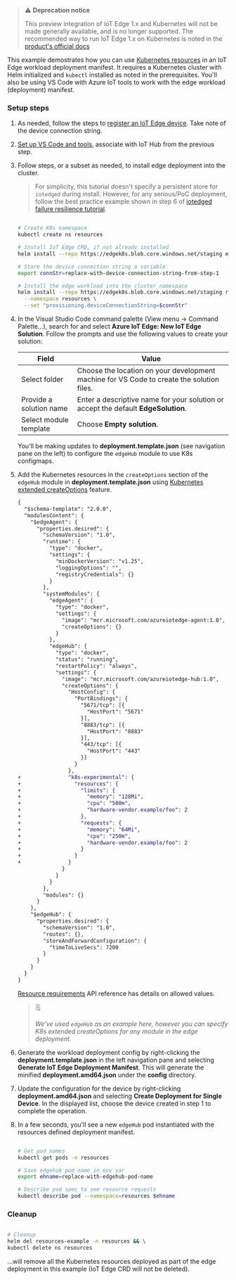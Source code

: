> ⚠️ **Deprecation notice**
>
> This preview integration of IoT Edge 1.x and Kubernetes will not be made generally available, and is no longer supported. The recommended way to run IoT Edge 1.x on Kubernetes is noted in the [product's official docs](https://docs.microsoft.com/azure/iot-edge/how-to-install-iot-edge-kubernetes?view=iotedge-2020-11)

This example demostrates how you can use [Kubernetes resources](https://kubernetes.io/docs/concepts/configuration/manage-compute-resources-container/) in an IoT Edge workload deployment manifest.  It requires a Kubernetes cluster with Helm initialized and `kubectl` installed as noted in the prerequisites. You'll also be using VS Code with Azure IoT tools to work with the edge workload (deployment) manifest.

### Setup steps

1. As needed, follow the steps to [register an IoT Edge device](https://docs.microsoft.com/en-us/azure/iot-edge/quickstart-linux#register-an-iot-edge-device). Take note of the device connection string.

1. [Set up VS Code and tools](https://docs.microsoft.com/en-us/azure/iot-edge/tutorial-develop-for-linux#set-up-vs-code-and-tools), associate with IoT Hub from the previous step.

1. Follow steps, or a subset as needed, to install edge deployment into the cluster.

    > 
    > For simplicity, this tutorial doesn't specify a persistent store for `iotedged` during install. However, for any serious/PoC deployment, follow the best practice example shown in step 6 of [iotedged failure resilience tutorial](./ha.html).

    ```bash

    # Create K8s namespace
    kubectl create ns resources

    # Install IoT Edge CRD, if not already installed
    helm install --repo https://edgek8s.blob.core.windows.net/staging edge-crd edge-kubernetes-crd

    # Store the device connection string a variable
    export connStr=replace-with-device-connection-string-from-step-1

    # Install the edge workload into the cluster namespace
    helm install --repo https://edgek8s.blob.core.windows.net/staging resources-example edge-kubernetes \
      --namespace resources \
      --set "provisioning.deviceConnectionString=$connStr"

    ```

1. In the Visual Studio Code command palette (View menu -> Command Palette...), search for and select **Azure IoT Edge: New IoT Edge Solution**. Follow the prompts and use the following values to create your solution: 

   | Field | Value |
   | ----- | ----- |
   | Select folder | Choose the location on your development machine for VS Code to create the solution files. |
   | Provide a solution name | Enter a descriptive name for your solution or accept the default **EdgeSolution**. |
   | Select module template | Choose **Empty solution**. |

   You'll be making updates to **deployment.template.json** (see navigation pane on the left) to configure the `edgeHub` module to use K8s configmaps.

1. Add the Kubernetes resources in the `createOptions` section of the `edgeHub` module in **deployment.template.json** using [Kubernetes extended createOptions](https://github.com/Azure/iotedge/blob/release/1.1-k8s-preview/kubernetes/doc/create-options.md) feature.


    ```diff
    {
      "$schema-template": "2.0.0",
      "modulesContent": {
        "$edgeAgent": {
          "properties.desired": {
            "schemaVersion": "1.0",
            "runtime": {
              "type": "docker",
              "settings": {
                "minDockerVersion": "v1.25",
                "loggingOptions": "",
                "registryCredentials": {}
              }
            },
            "systemModules": {
              "edgeAgent": {
                "type": "docker",
                "settings": {
                  "image": "mcr.microsoft.com/azureiotedge-agent:1.0",
                  "createOptions": {}
                }
              },
              "edgeHub": {
                "type": "docker",
                "status": "running",
                "restartPolicy": "always",
                "settings": {
                  "image": "mcr.microsoft.com/azureiotedge-hub:1.0",
                  "createOptions": {
                    "HostConfig": {
                      "PortBindings": {
                        "5671/tcp": [{
                          "HostPort": "5671"
                        }],
                        "8883/tcp": [{
                          "HostPort": "8883"
                        }],
                        "443/tcp": [{
                          "HostPort": "443"
                        }]
                      }
                    },
    +               "k8s-experimental": {
    +                 "resources": {
    +                   "limits": {
    +                     "memory": "128Mi",
    +                     "cpu": "500m",
    +                     "hardware-vendor.example/foo": 2
    +                   },
    +                   "requests": {
    +                     "memory": "64Mi",
    +                     "cpu": "250m",
    +                     "hardware-vendor.example/foo": 2
    +                   }
    +                 }
    +               }
                  }
                }
              }
            },
            "modules": {}
          }
        },
        "$edgeHub": {
          "properties.desired": {
            "schemaVersion": "1.0",
            "routes": {},
            "storeAndForwardConfiguration": {
              "timeToLiveSecs": 7200
            }
          }
        }
      }
    }
    ```

    [Resource requirements](https://v1-18.docs.kubernetes.io/docs/reference/generated/kubernetes-api/v1.18/#resourcerequirements-v1-core) API reference has details on allowed values.

    >🗒
    >
    >*We've used `edgeHub` as an example here, however you can specify K8s extended createOptions for any module in the edge deployment.*

1. Generate the workload deployment config by right-clicking the **deployment.template.json** in the left navigation pane and selecting **Generate IoT Edge Deployment Manifest**. This will generate the minified **deployment.amd64.json** under the **config** directory.

1. Update the configuration for the device by right-clicking **deployment.amd64.json** and selecting **Create Deployment for Single Device**. In the displayed list, choose the device created in step 1 to complete the operation.

1. In a few seconds, you'll see a new `edgeHub` pod instantiated with the resources defined deployment manifest.

    ```bash

    # Get pod names
    kubectl get pods -n resources

    # Save edgehub pod name in env var
    export ehname=replace-with-edgehub-pod-name

    # Describe pod spec to see resource requests
    kubectl describe pod --namespace=resources $ehname

    ```

### Cleanup

```bash

# Cleanup
helm del resources-example -n resources && \
kubectl delete ns resources

 ``` 
 ...will remove all the  Kubernetes resources deployed as part of the edge deployment in this example (IoT Edge CRD will not be deleted).